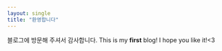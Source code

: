 ```yaml
---
layout: single
title: "환영합니다"
---
```


블로그에 방문해 주셔서 감사합니다.
This is my **first** blog!
I hope you like it!<3
